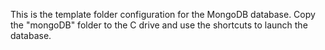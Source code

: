 This is the template folder configuration for the MongoDB database. Copy the "mongoDB" folder to the C drive and use the shortcuts to launch the database.